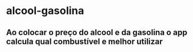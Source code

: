# alcool-gasolina
Ao colocar o preço do alcool e da gasolina o app calcula qual combustível e melhor utilizar
--------------------------------------------


